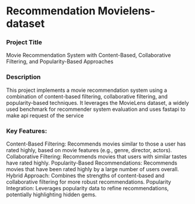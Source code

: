# Recommendation Movielens-dataset

### Project Title

Movie Recommendation System with Content-Based, Collaborative Filtering, and Popularity-Based Approaches

### Description

This project implements a movie recommendation system using a combination of content-based filtering, collaborative filtering, and popularity-based techniques. It leverages the MovieLens dataset, a widely used benchmark for recommender system evaluation 
and uses fastapi to make api request of the service

### Key Features:

Content-Based Filtering: Recommends movies similar to those a user has rated highly, based on movie features (e.g., genre, director, actors).
Collaborative Filtering: Recommends movies that users with similar tastes have rated highly.
Popularity-Based Recommendations: Recommends movies that have been rated highly by a large number of users overall.
Hybrid Approach: Combines the strengths of content-based and collaborative filtering for more robust recommendations.
Popularity Integration: Leverages popularity data to refine recommendations, potentially highlighting hidden gems.
